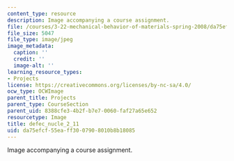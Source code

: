 ```yaml
---
content_type: resource
description: Image accompanying a course assignment.
file: /courses/3-22-mechanical-behavior-of-materials-spring-2008/da75efcf55eaff3007908010b8b18085_defec_nucle_2_11.jpg
file_size: 5047
file_type: image/jpeg
image_metadata:
  caption: ''
  credit: ''
  image-alt: ''
learning_resource_types:
- Projects
license: https://creativecommons.org/licenses/by-nc-sa/4.0/
ocw_type: OCWImage
parent_title: Projects
parent_type: CourseSection
parent_uid: 8388cfe3-4b2f-b7e7-0060-faf27a65e652
resourcetype: Image
title: defec_nucle_2_11
uid: da75efcf-55ea-ff30-0790-8010b8b18085
---
```

Image accompanying a course assignment.